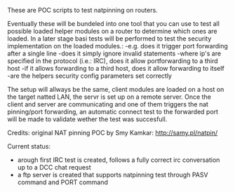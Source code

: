 These are POC scripts to test natpinning on routers.

Eventually these will be bundeled into one tool that you can use to test all possible loaded helper modules on a router to determine which ones are loaded.
In a later stage basi tests will be performed to test the security implementation on the loaded modules.:
	-e.g. does it trigger port forwarding after a single line
	-does it simply ignore invalid statements
	-where ip's are specified in the protocol (i.e.: IRC), does it allow portforwarding to a third host
	-if it allows forwarding to a third host, does it allow forwarding to itself
	-are the helpers security config parameters set correctly

The setup will allways be the same, client modules are loaded on a host on the target natted LAN, the servr is set up on a remote server.
Once the client and server are communicating and one of them triggers the nat pinning/port forwarding, an automatic connect test to the forwarded port will be made to validate wether the test was 
succesfull.

Credits: original NAT  pinning POC by Smy Kamkar: http://samy.pl/natpin/


Current status:
 - arough first IRC test is created, follows a fully correct irc conversation up to a DCC chat request
 - a ftp server is created that supports natpinning test through PASV command and PORT command
 
 
